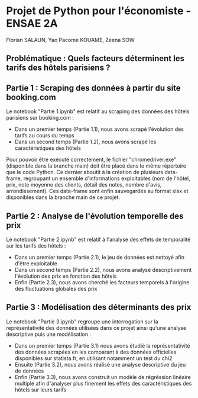 # Projet de Python pour l'économiste - ENSAE 2A

Florian SALAUN, Yao Pacome KOUAME, Zeena SOW

## Problématique : Quels facteurs déterminent les tarifs des hôtels parisiens ? 

## Partie 1 : Scraping des données à partir du site booking.com

Le notebook "Partie 1.ipynb" est relatif au scraping des données des hôtels parisiens sur booking.com : 
- Dans un premier temps (Partie 1.1), nous avons scrapé l'évolution des tarifs au cours du temps 
- Dans un second temps (Partie 1.2), nous avons scrapé les caractéristiques des hôtels 

Pour pouvoir être exécuté correctement, le fichier "chromedriver.exe" (disponible dans la branche main) doit être placé dans le même répertoire que le code Python. 
Ce dernier aboutit à la création de plusieurs data-frame, regroupant un ensemble d'informations exploitables (nom de l'hôtel, prix, note moyenne des clients, détail des notes, nombre d'avis, arrondissement). Ces data-frame sont enfin sauvegardés au format xlsx et disponibles dans la branche main de ce projet. 

## Partie 2 : Analyse de l'évolution temporelle des prix

Le notebook "Partie 2.ipynb" est relatif à l'analyse des effets de temporalité sur les tarifs des hôtels : 
- Dans un premier temps (Partie 2.1), le jeu de données est nettoyé afin d'être exploitable 
- Dans un second temps (Partie 2.2), nous avons analysé descriptivement l'évolution des prix en fonction des hôtels
- Enfin (Partie 2.3), nous avons cherché les facteurs temporels à l'origine des fluctuations globales des prix

## Partie 3 :  Modélisation des déterminants des prix 

Le notebook "Partie 3.ipynb" regroupe une interrogation sur la représentativité des données utilisées dans ce projet ainsi qu'une analyse descriptive puis une modélisation : 
- Dans un premier temps (Partie 3.1) nous avons étudié la représentativité des données scrapées en les comparant à des données officielles disponibles sur statista.fr, en utilisant notamment un test du chi2
- Ensuite (Partie 3.2), nous avons réalisé une analyse descriptive du jeu de données
- Enfin (Partie 3.3), nous avons construit un modèle de régréssion linéaire multiple afin d'analyser plus finement les effets des caractéristiques des hôtels sur leurs tarifs 


